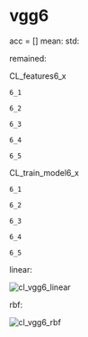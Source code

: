 # vgg6
acc = [] mean: std:

remained:

CL_features6_x
```
6_1

6_2

6_3

6_4

6_5

```

CL_train_model6_x
```
6_1

6_2

6_3

6_4

6_5

```

linear:

![cl_vgg6_linear](cl_vgg6_linear.png)

rbf:

![cl_vgg6_rbf](cl_vgg6_rbf.png)
